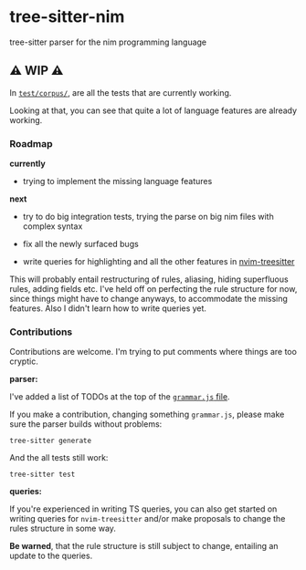 # tree-sitter-nim
tree-sitter parser for the nim programming language

## ⚠️  __WIP__ ⚠️

In [`test/corpus/`](test/corpus/), are all the tests that are currently working.

Looking at that, you can see that quite a lot of language features are already working.

### Roadmap
__currently__

*  trying to implement the missing language features

__next__

* try to do big integration tests, trying the parse on big nim files with complex syntax

* fix all the newly surfaced bugs

* write queries for highlighting and all the other features in 
[nvim-treesitter](https://github.com/nvim-treesitter/nvim-treesitter/tree/master/queries)

This will probably entail restructuring of rules, aliasing, hiding superfluous rules,
adding fields etc.
I've held off on perfecting the rule structure for now, since things might have to change anyways,
to accommodate the missing features. Also I didn't learn how to write queries yet.

### Contributions

Contributions are welcome.
I'm trying to put comments where things are too cryptic.

__parser:__

I've added a list of TODOs at the top of the [`grammar.js` file](grammar.js).

If you make a contribution, changing something `grammar.js`,
please make sure the parser builds without problems:

`tree-sitter generate`

And the all tests still work:

`tree-sitter test`

__queries:__

If you're experienced in writing TS queries, you can also get started on writing queries for
`nvim-treesitter` and/or make proposals to change the rules structure in some way.

__Be warned__, that the rule structure is still subject to change, entailing an update to the queries.
